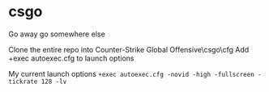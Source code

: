 # csgo
Go away go somewhere else

Clone the entire repo into Counter-Strike Global Offensive\csgo\cfg
Add +exec autoexec.cfg to launch options


My current launch options
`+exec autoexec.cfg -novid -high -fullscreen -tickrate 128 -lv`
